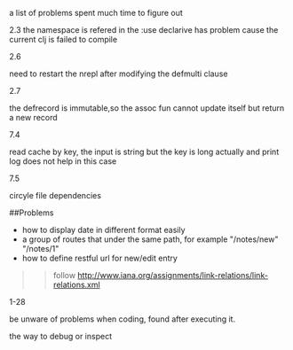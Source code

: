a list of problems spent much time to figure out

2.3 
the namespace is refered in the :use declarive has problem cause the current clj is failed to compile

2.6

need to restart the nrepl after modifying the defmulti clause

2.7

the defrecord is immutable,so the assoc fun cannot update itself but return a new record

7.4

read cache by key, the input is string but the key is long actually and print log does not help in this case

7.5

circyle file dependencies


##Problems

* how to display date in different format easily
* a group of routes that under the same path, for example "/notes/new" "/notes/1"
* how to define restful url for new/edit entry
>> follow http://www.iana.org/assignments/link-relations/link-relations.xml

1-28

be unware of problems when coding, found after executing it.

the way to debug or inspect
